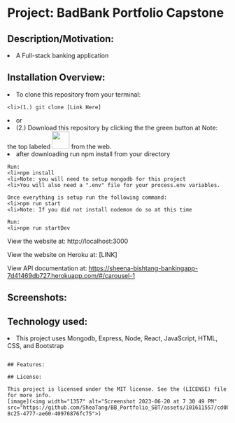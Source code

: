 # Project: BadBank Portfolio Capstone

## Description/Motivation:

<li>A Full-stack banking application

## Installation Overview:

<li>To clone this repository from your terminal:

```
<li>(1.) git clone [Link Here]
```

<li>or

<li>(2.) Download this repository by clicking the the green button at Note: 
the top labeled <img width="40" src="https://img.shields.io/static/v1?label=&message=Code&color=green" /> from the web.

<li>after downloading run npm install from your directory

```
Run:
<li>npm install
<li>Note: you will need to setup mongodb for this project
<li>You will also need a ".env" file for your process.env variables.

Once everything is setup run the following command:
<li>npm run start
<li>Note: If you did not install nodemon do so at this time

Run:
<li>npm run startDev
```

View the website at: http://localhost:3000

View the website on Heroku at: [LINK]

View API documentation at: https://sheena-bishtang-bankingapp-7d41469db727.herokuapp.com/#/carousel-1

## Screenshots:

## Technology used:

<li>This project uses Mongodb, Express, Node, React, JavaScript, HTML, CSS, and Bootstrap

<p align="center">

</p>

```

## Features:

## License:

This project is licensed under the MIT license. See the (LICENSE) file for more info.
[image](<img width="1357" alt="Screenshot 2023-06-20 at 7 30 49 PM" src="https://github.com/SheaTang/BB_Portfolio_SBT/assets/101611557/cd0bf372-8c25-4777-ae60-40976876fc75">)


```
